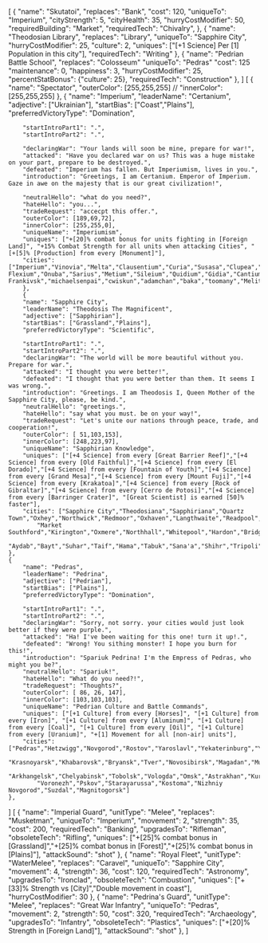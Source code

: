 [
	{
		"name": "Skutatoi",
		"replaces": "Bank",
		"cost": 120,
		"uniqueTo": "Imperium",
		"cityStrength": 5,
		"cityHealth": 35,
		"hurryCostModifier": 50,
		"requiredBuilding": "Market",
		"requiredTech": "Chivalry",
	},
	{
		"name": "Theodosian Library",
		"replaces": "Library",
		"uniqueTo": "Sapphire City",
		"hurryCostModifier": 25,
		"culture": 2,
		"uniques": ["[+1 Science] Per [1] Population in this city"],
		"requiredTech": "Writing"
	},
	{
		"name": "Pedrian Battle School",
		"replaces": "Colosseum" 
		"uniqueTo": "Pedras"
		"cost": 125
		"maintenance": 0,
		"happiness": 3,
		"hurryCostModifier": 25,
		"percentStatBonus": {"culture": 25},
		"requiredTech": "Construction"
	},
]
	[
	{
		"name": "Spectator",
		"outerColor": [255,255,255]
//		"innerColor": [255,255,255]
	},
	{
		"name": "Imperium",
		"leaderName": "Certanium",
		"adjective": ["Ukrainian"],
		"startBias": ["Coast","Plains"],
		"preferredVictoryType": "Domination",
		
		"startIntroPart1": ".",
		"startIntroPart2": ".",
		
		"declaringWar": "Your lands will soon be mine, prepare for war!",
		"attacked": "Have you declared war on us? This was a huge mistake on your part, prepare to be destroyed.",
		"defeated": "Imperium has fallen. But Imperiumism, lives in you.",
		"introduction": "Greetings, I am Certanium. Emperor of Imperium. Gaze in awe on the majesty that is our great civilization!",
		
		"neutralHello": "what do you need?",
		"hateHello": "you...",
		"tradeRequest": "accecpt this offer.",
		"outerColor": [189,69,72],
		"innerColor": [255,255,0],
		"uniqueName": "Imperiumism",
		"uniques": ["+[20]% combat bonus for units fighting in [Foreign Land]", "+15% Combat Strength for all units when attacking Cities", "[+[5]% [Production] from every [Monument]"],
		"cities": ["Imperium","Vinovia","Melta","Clausentium","Curia","Susasa","Clupea","Ad Flexium","Onuba","Sarius","Metium","Sileium","Quidium","Gidia","Cantium","Arpina","Poltam","Cantium","Aripina","Emessa","Etuggus","Sussus","Amogus","Kirovohrad","Chernivtsi","Khmelnytskyi","Rivne","Ivano-Frankivsk","michaelsenpai","cwiskun","adamchan","baka","toomany","Melito","Citius","uhhhhhh","Bellunim","Draconia","Portanium","SussyBaka"],
		},
		{
		"name": "Sapphire City",
		"leaderName": "Theodosis The Magnificent",
		"adjective": ["Sapphirian"],
		"startBias": ["Grassland","Plains"],
		"preferredVictoryType": "Scientific",
		
		"startIntroPart1": ".",
		"startIntroPart2": ".",
		"declaringWar": "The world will be more beautiful without you. Prepare for war.",
		"attacked": "I thought you were better!",
		"defeated": "I thought that you were better than them. It seems I was wrong.",
		"introduction": "Greetings. I am Theodosis I, Queen Mother of the Sapphire City, please, be kind.",
		"neutralHello": "greetings.",
		"hateHello": "say what you must. be on your way!",
		"tradeRequest": "Let's unite our nations through peace, trade, and cooperation!",
		"outerColor": [ 51,103,153],
		"innerColor": [248,223,97],
		"uniqueName": "Sapphirian Knowledge",
		"uniques": ["[+4 Science] from every [Great Barrier Reef]","[+4 Science] from every [Old Faithful]","[+4 Science] from every [El Dorado]","[+4 Science] from every [Fountain of Youth]","[+4 Science] from every [Grand Mesa]","[+4 Science] from every [Mount Fuji]","[+4 Science] from every [Krakatoa]","[+4 Science] from every [Rock of Gibraltar]","[+4 Science] from every [Cerro de Potosi]","[+4 Science] from every [Barringer Crater]", "[Great Scientist] is earned [50]% faster"],
		"cities": ["Sapphire City","Theodosiana","Sapphiriana","Quartz Town","Oxhey","Northwick","Redmoor","Oxhaven","Langthwaite","Readpool",
			"Market Southford","Kirington","Oxmere","Northhall","Whitepool","Hardon","Bridge","Merw","Balkh","Mosul",
			"Aydab","Bayt","Suhar","Taif","Hama","Tabuk","Sana'a","Shihr","Tripoli","Tunis","Kairouan","Algiers","Oran"]
	},
	{
		"name": "Pedras",
		"leaderName": "Pedrina",
		"adjective": ["Pedrian"],
		"startBias": ["Plains"],
		"preferredVictoryType": "Domination",
	
		"startIntroPart1": ".",
		"startIntroPart2": ".",
		"declaringWar": "Sorry, not sorry. your cities would just look better if they were purple.",
		"attacked": "Ha! I've been waiting for this one! turn it up!.",
		"defeated": "Wrong! You sithing monster! I hope you burn for this!",
		"introduction": "Spariuk Pedrina! I'm the Empress of Pedras, who might you be?",
		"neutralHello": "Spariuk!",
		"hateHello": "What do you need?!",
		"tradeRequest": "Thoughts?",
		"outerColor": [ 86, 26, 147],
		"innerColor": [103,103,103],
		"uniqueName": "Pedrian Culture and Battle Commands",
		"uniques": ["[+1 Culture] from every [Horses]", "[+1 Culture] from every [Iron]", "[+1 Culture] from every [Aluminum]", "[+1 Culture] from every [Coal]", "[+1 Culture] from every [Oil]", "[+1 Culture] from every [Uranium]", "+[1] Movement for all [non-air] units"],
		"cities": ["Pedras","Hetzwigg","Novgorod","Rostov","Yaroslavl","Yekaterinburg","Yakutsk","Vladivostok","Smolensk","Orenburg",
			"Krasnoyarsk","Khabarovsk","Bryansk","Tver","Novosibirsk","Magadan","Murmansk","Irkutsk","Chita","Samara",
			"Arkhangelsk","Chelyabinsk","Tobolsk","Vologda","Omsk","Astrakhan","Kursk","Saratov","Tula","Vladimir","Perm",
			"Voronezh","Pskov","Starayarussa","Kostoma","Nizhniy Novgorod","Suzdal","Magnitogorsk"]
	},

]
[
	{
		"name": "Imperial Guard",
		"unitType": "Melee",
		"replaces": "Musketman",
		"uniqueTo": "Imperium",
		"movement": 2,
		"strength": 35,
		"cost": 200,
		"requiredTech": "Banking",
		"upgradesTo": "Rifleman",
		"obsoleteTech": "Rifling",
		"uniques": ["+[25]% combat bonus in [Grassland]","+[25]% combat bonus in [Forest]","+[25]% combat bonus in [Plains]"],
		"attackSound": "shot"
	},
	{
		"name": "Royal Fleet",
		"unitType": "WaterMelee",
		"replaces": "Caravel",
		"uniqueTo": "Sapphire City",
		"movement": 4,
		"strength": 36,
		"cost": 120,
		"requiredTech": "Astronomy",
		"upgradesTo": "Ironclad",
		"obsoleteTech": "Combustion",
		"uniques": ["+[33]% Strength vs [City]","Double movement in coast"],
		"hurryCostModifier": 30
	},
	{
		"name": "Pedrina's Guard",
		"unitType": "Melee",
		"replaces": "Great War Infantry",
		"uniqueTo": "Pedras",
		"movement": 2,
		"strength": 50,
		"cost": 320,
		"requiredTech": "Archaeology",
		"upgradesTo": "Infantry",
		"obsoleteTech": "Plastics",
		"uniques": ["+[20]% Strength in [Foreign Land]"],
		"attackSound": "shot"
	},
]
